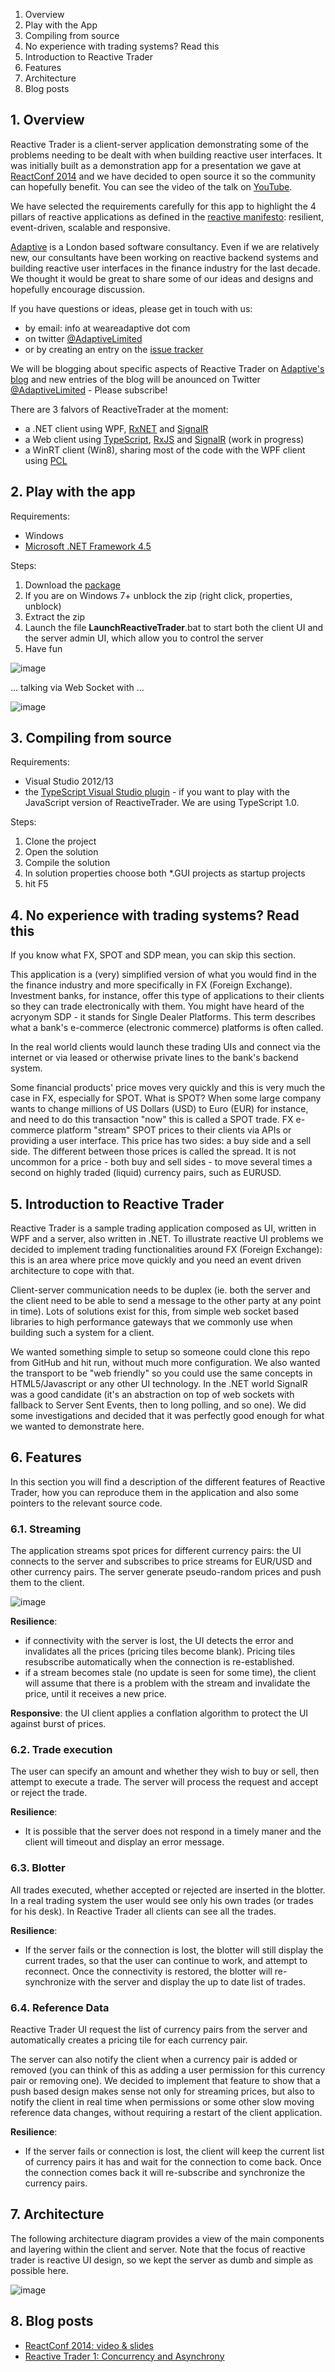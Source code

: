 1. Overview
2. Play with the App
3. Compiling from source
4. No experience with trading systems? Read this
5. Introduction to Reactive Trader
6. Features
7. Architecture
8. Blog posts

## 1. Overview

Reactive Trader is a client-server application demonstrating some of the problems needing to be dealt with when building reactive user interfaces. It was initially built as a demonstration app for a presentation we gave at [ReactConf 2014](http://reactconf.com/) and we have decided to open source it so the community can hopefully benefit. You can see the video of the talk on [YouTube](http://youtu.be/Tp5mRlHwZ7M).

We have selected the requirements carefully for this app to highlight the 4 pillars of reactive applications as defined in the [reactive manifesto](http://www.reactivemanifesto.org/): resilient, event-driven, scalable and responsive.

[Adaptive](http://weareadaptive.com) is a London based software consultancy. Even if we are relatively new, our consultants have been working on reactive backend systems and building reactive user interfaces in the finance industry for the last decade. We thought it would be great to share some of our ideas and designs and hopefully encourage discussion. 

If you have questions or ideas, please get in touch with us:
 - by email: info at weareadaptive dot com
 - on twitter [@AdaptiveLimited](https://twitter.com/adaptivelimited)
 - or by creating an entry on the [issue tracker](https://github.com/AdaptiveConsulting/ReactiveTrader/issues)

We will be blogging about specific aspects of Reactive Trader on [Adaptive's blog](http://weareadaptive.com/blog/) and new entries of the blog will be anounced on Twitter [@AdaptiveLimited](https://twitter.com/adaptivelimited) - Please subscribe!

There are 3 falvors of ReactiveTrader at the moment:
 - a .NET client using WPF, [RxNET](http://www.introtorx.com/) and [SignalR](https://github.com/SignalR/SignalR)
 - a Web client using [TypeScript](http://www.typescriptlang.org/), [RxJS](https://github.com/Reactive-Extensions/RxJS) and [SignalR](https://github.com/SignalR/SignalR) (work in progress)
 - a WinRT client (Win8), sharing most of the code with the WPF client using [PCL](http://msdn.microsoft.com/en-us/library/gg597391(v=vs.110).aspx)

## 2. Play with the app

Requirements:

 - Windows 
 - [Microsoft .NET Framework 4.5](http://www.microsoft.com/en-gb/download/details.aspx?id=30653)

Steps:

1. Download the [package](https://github.com/AdaptiveConsulting/ReactiveTrader/raw/master/src/ReactiveTrader.zip)
2. If you are on Windows 7+ unblock the zip (right click, properties, unblock)
3. Extract the zip
4. Launch the file __LaunchReactiveTrader__.bat to start both the client UI and the server admin UI, which allow you to control the server
5. Have fun

![image](https://f.cloud.github.com/assets/1256913/2470980/8e95e5c6-b01c-11e3-9311-cc17a7c1b191.png)

... talking via Web Socket with ...

![image](https://f.cloud.github.com/assets/1256913/2470993/d7f153ea-b01c-11e3-9c0c-ac8c8261299a.png)

## 3. Compiling from source

Requirements:
 - Visual Studio 2012/13
 - the [TypeScript Visual Studio plugin](http://www.typescriptlang.org/) - if you want to play with the JavaScript version of ReactiveTrader. We are using TypeScript 1.0.

Steps:

1. Clone the project
2. Open the solution
3. Compile the solution
4. In solution properties choose both *.GUI projects as startup projects
5. hit F5

## 4. No experience with trading systems? Read this

If you know what FX, SPOT and SDP mean, you can skip this section.

This application is a (very) simplified version of what you would find in the the finance industry and more specifically in FX (Foreign Exchange). Investment banks, for instance, offer this type of applications to their clients so they can trade electronically with them. You might have heard of the acryonym SDP - it stands for Single Dealer Platforms. This term describes what a bank's e-commerce (electronic commerce) platforms is often called.

In the real world clients would launch these trading UIs and connect via the internet or via leased or otherwise  private lines to the bank's backend system.

Some financial products' price moves very quickly and this is very much the case in FX, especially for SPOT. What is SPOT? When some large company wants to change millions of US Dollars (USD) to Euro (EUR) for instance, and need to do this transaction "now" this is called a SPOT trade. FX e-commerce platform "stream" SPOT prices to their clients via APIs or providing a user interface. This price has two sides: a buy side and a sell side. The different between those prices is called the spread. It is not uncommon for a price - both buy and sell sides - to move several times a second on highly traded (liquid) currency pairs, such as EURUSD.

## 5. Introduction to Reactive Trader

Reactive Trader is a sample trading application composed as UI, written in WPF and a server, also written in .NET. To illustrate reactive UI problems we decided to implement trading functionalities around FX (Foreign Exchange): this is an area where price move quickly and you need an event driven architecture to cope with that.

Client-server communication needs to be duplex (ie. both the server and the client need to be able to send a message to the other party at any point in time). Lots of solutions exist for this, from simple web socket based libraries to high performance gateways that we commonly use when building such a system for a client.

We wanted something simple to setup so someone could clone this repo from GitHub and hit run, without much more configuration. We also wanted the transport to be "web friendly" so you could use the same concepts in HTML5/Javascript or any other UI technology. In the .NET world SignalR was a good candidate (it's an abstraction on top of web sockets with fallback to Server Sent Events, then to long polling, and so one). We did some investigations and decided that it was perfectly good enough for what we wanted to demonstrate here.

## 6. Features

In this section you will find a description of the different features of Reactive Trader, how you can reproduce them in the application and also some pointers to the relevant source code.

### 6.1. Streaming

The application streams spot prices for different currency pairs: the UI connects to the server and subscribes to price streams for EUR/USD and other currency pairs. The server generate pseudo-random prices and push them to the client. 

![image](https://f.cloud.github.com/assets/1256913/2321909/a8a6fcb2-a3aa-11e3-9cc2-036c77b6c6e7.png)

**Resilience**:
 - if connectivity with the server is lost, the UI detects the error and invalidates all the prices (pricing tiles become blank). Pricing tiles resubscribe automatically when the connection is re-established.
 - if a stream becomes stale (no update is seen for some time), the client will assume that there is a problem with the stream and invalidate the price, until it receives a new price.

**Responsive**: the UI client applies a conflation algorithm to protect the UI against burst of prices.

### 6.2. Trade execution

The user can specify an amount and whether they wish to buy or sell, then attempt to execute a trade. The server will process the request and accept or reject the trade. 

**Resilience**:
 - It is possible that the server does not respond in a timely maner and the client will timeout and display an error message.

### 6.3. Blotter

All trades executed, whether accepted or rejected are inserted in the blotter. In a real trading system the user would see only his own trades (or trades for his desk). In Reactive Trader all clients can see all the trades.

**Resilience**: 
 - If the server fails or the connection is lost, the blotter will still display the current trades, so that the user can continue to work, and attempt to reconnect. Once the connectivity is restored, the blotter will re-synchronize with the server and display the up to date list of trades.

### 6.4. Reference Data

Reactive Trader UI request the list of currency pairs from the server and automatically creates a pricing tile for each currency pair. 

The server can also notify the client when a currency pair is added or removed (you can think of this as adding a user permission for this currency pair or removing one). We decided to implement that feature to show that a push based design makes sense not only for streaming prices, but also to notify the client in real time when permissions or some other slow moving reference data changes, without requiring a restart of the client application.

**Resilience**: 
 - If the server fails or connection is lost, the client will keep the current list of currency pairs it has and wait for the connection to come back. Once the connection comes back it will re-subscribe and synchronize the currency pairs.

## 7. Architecture

The following architecture diagram provides a view of the main components and layering within the client and server. Note that the focus of reactive trader is reactive UI design, so we kept the server as dumb and simple as possible here.

![image](https://f.cloud.github.com/assets/1256913/2321883/421d7f48-a3aa-11e3-8a4c-22bf0858a085.png)

## 8. Blog posts

 - [ReactConf 2014: video & slides](http://weareadaptive.com/blog/2014/04/12/reactconf-2014-reactive-ui/)
 - [Reactive Trader 1: Concurrency and Asynchrony](http://weareadaptive.com/blog/2014/04/18/asynchrony-concurrency/)

